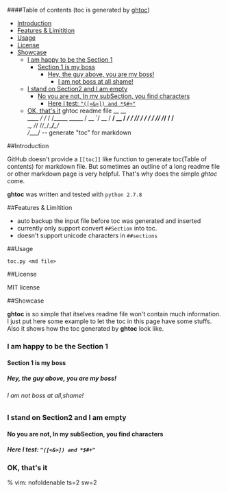 ####Table of contents
(toc is generated by [ghtoc](https://github.com/sk1418/ghtoc))
- [Introduction](#introduction)
- [Features & Limitition](#features--limitition)
- [Usage](#usage)
- [License](#license)
- [Showcase](#showcase)
    - [I am happy to be the Section 1](#i-am-happy-to-be-the-section-1)
        - [Section 1 is my boss](#section-1-is-my-boss)
            - [Hey, the guy above, you are my boss!](#hey-the-guy-above-you-are-my-boss)
                - [I am not boss at all,shame!](#i-am-not-boss-at-allshame)
    - [I stand on Section2 and I am empty](#i-stand-on-section2-and-i-am-empty)
        - [No you are not, In my subSection, you find characters](#no-you-are-not-in-my-subsection-you-find-characters)
            - [Here I test: `"([<&>]) and *$#+"`](#here-i-test--and-)
    - [OK, that's it](#ok-thats-it)
ghtoc readme file
			  __    __            
	   ____ _/ /_  / /_____  _____
	  / __ `/ __ \/ __/ __ \/ ___/
	 / /_/ / / / / /_/ /_/ / /__  
	 \__, /_/ /_/\__/\____/\___/  
	/____/
		-- generate "toc" for markdown

##Introduction

GitHub doesn't provide a `[[toc]]` like function to generate toc(Table of contents) for markdown file. But sometimes an outline of a long readme file or other markdown page is very helpful. That's why does the simple *ghtoc* come.

**ghtoc** was written and tested with `python 2.7.8`

##Features & Limitition

- auto backup the input file before toc was generated and inserted
- currently only support convert `##Section` into toc. 
- doesn't support unicode characters in `##sections`

##Usage

	toc.py <md file>

##License

MIT license

##Showcase

**ghtoc** is so simple that itselves readme file won't contain much information. I just put here some example to let the toc in this page have some stuffs. Also it shows how the toc generated by **ghtoc** look like.

### I am happy to be the Section 1
#### Section 1 is my boss
##### Hey, the guy above, you are my boss!
###### I am not boss at all,shame!
### I stand on Section2 and I am empty
#### No you are not, In my subSection, you find characters
##### Here I test: `"([<&>]) and *$#+"`
### OK, that's it

% vim: nofoldenable ts=2 sw=2

